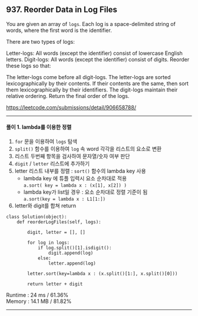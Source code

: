 ## 937. Reorder Data in Log Files

You are given an array of `logs`. Each log is a space-delimited string of words, where the first word is the identifier.

There are two types of logs:

Letter-logs: All words (except the identifier) consist of lowercase English letters.
Digit-logs: All words (except the identifier) consist of digits.
Reorder these logs so that:

The letter-logs come before all digit-logs.
The letter-logs are sorted lexicographically by their contents. If their contents are the same, then sort them lexicographically by their identifiers.
The digit-logs maintain their relative ordering.
Return the final order of the logs.

https://leetcode.com/submissions/detail/906658788/

---


#### 풀이 1. lambda를 이용한 정렬
1. `for` 문을 이용하여 `logs` 탐색
2. `split()` 함수를 이용하여 `log` 속 word 각각을 리스트의 요소로 변환
3. 리스트 두번째 항목을 검사하여 문자열/숫자 여부 판단
4. `digit` / `letter` 리스트에 추가하기
5. letter 리스트 내부를 정렬 : `sort()` 함수의 lambda key 사용
    * lambda key 에 튜플 입력시 요소 순차대로 적용  
          `a.sort( key = lambda x : (x[1], x[2]) ) `
    * lambda key가 list일 경우 : 요소 순차대로 정렬 기준이 됨  
          `a.sort(key = lambda x : L1[1:]) `
6. letter와 digit를 합쳐 return

```
class Solution(object):
    def reorderLogFiles(self, logs):

        digit, letter = [], []
        
        for log in logs:
            if log.split()[1].isdigit():
                digit.append(log)
            else:
                letter.append(log)
        
        letter.sort(key=lambda x : (x.split()[1:], x.split()[0]))

        return letter + digit
```

Runtime : 24 ms / 61.36%  
Memory : 14.1 MB / 81.82%

---

